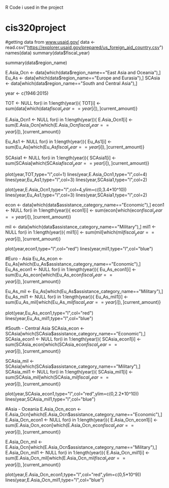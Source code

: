 R Code i used in the project

# cis320project
#getting data from www.usaid.gov/
data <- read.csv("https://explorer.usaid.gov/prepared/us_foreign_aid_country.csv")
names(data)
summary(data$fiscal_year)

summary(data$region_name)

E.Asia_Ocn <- data[which(data$region_name=="East Asia and Oceania"),]
Eu_As <- data[which(data$region_name=="Europe and Eurasia"),]
SCAsia <- data[which(data$region_name=="South and Central Asia"),]

year <- c(1946:2015)


TOT <- NULL
for(i in 1:length(year)){
  TOT[i] <- sum(data[which(data$fiscal_year==year[i]),]$current_amount)}

E.Asia_Ocn1 <- NULL
for(i in 1:length(year)){
  E.Asia_Ocn1[i] <- sum(E.Asia_Ocn[which(E.Asia_Ocn$fiscal_year==year[i]),]$current_amount)}

Eu_As1 <- NULL
for(i in 1:length(year)){
  Eu_As1[i] <- sum(Eu_As[which(Eu_As$fiscal_year==year[i]),]$current_amount)}

SCAsia1 <- NULL
for(i in 1:length(year)){
  SCAsia1[i] <- sum(SCAsia[which(SCAsia$fiscal_year==year[i]),]$current_amount)}




plot(year,TOT,type="l",col=1)
lines(year,E.Asia_Ocn1,type="l",col=4)
lines(year,Eu_As1,type="l",col=3)
lines(year,SCAsia1,type="l",col=2)


plot(year,E.Asia_Ocn1,type="l",col=4,ylim=c(0,3.4*10^10))
lines(year,Eu_As1,type="l",col=3)
lines(year,SCAsia1,type="l",col=2)


econ <- data[which(data$assistance_category_name=="Economic"),]
econ1 <- NULL
for(i in 1:length(year)){
  econ1[i] <- sum(econ[which(econ$fiscal_year==year[i]),]$current_amount)}

mil <- data[which(data$assistance_category_name=="Military"),]
mil1 <- NULL
for(i in 1:length(year)){
  mil1[i] <- sum(mil[which(mil$fiscal_year==year[i]),]$current_amount)}


plot(year,econ1,type="l",col="red")
lines(year,mil1,type="l",col="blue")


#Euro - Asia
Eu_As_econ <- Eu_As[which(Eu_As$assistance_category_name=="Economic"),]
Eu_As_econ1 <- NULL
for(i in 1:length(year)){
  Eu_As_econ1[i] <- sum(Eu_As_econ[which(Eu_As_econ$fiscal_year==year[i]),]$current_amount)}

Eu_As_mil <- Eu_As[which(Eu_As$assistance_category_name=="Military"),]
Eu_As_mil1 <- NULL
for(i in 1:length(year)){
  Eu_As_mil1[i] <- sum(Eu_As_mil[which(Eu_As_mil$fiscal_year==year[i]),]$current_amount)}


plot(year,Eu_As_econ1,type="l",col="red")
lines(year,Eu_As_mil1,type="l",col="blue")


#South - Central Asia
SCAsia_econ <- SCAsia[which(SCAsia$assistance_category_name=="Economic"),]
SCAsia_econ1 <- NULL
for(i in 1:length(year)){
  SCAsia_econ1[i] <- sum(SCAsia_econ[which(SCAsia_econ$fiscal_year==year[i]),]$current_amount)}

SCAsia_mil <- SCAsia[which(SCAsia$assistance_category_name=="Military"),]
SCAsia_mil1 <- NULL
for(i in 1:length(year)){
  SCAsia_mil1[i] <- sum(SCAsia_mil[which(SCAsia_mil$fiscal_year==year[i]),]$current_amount)}


plot(year,SCAsia_econ1,type="l",col="red",ylim=c(0,2.2*10^10))
lines(year,SCAsia_mil1,type="l",col="blue")


#Asia - Oceania
E.Asia_Ocn_econ <- E.Asia_Ocn[which(E.Asia_Ocn$assistance_category_name=="Economic"),]
E.Asia_Ocn_econ1 <- NULL
for(i in 1:length(year)){
  E.Asia_Ocn_econ1[i] <- sum(E.Asia_Ocn_econ[which(E.Asia_Ocn_econ$fiscal_year==year[i]),]$current_amount)}

E.Asia_Ocn_mil <- E.Asia_Ocn[which(E.Asia_Ocn$assistance_category_name=="Military"),]
E.Asia_Ocn_mil1 <- NULL
for(i in 1:length(year)){
  E.Asia_Ocn_mil1[i] <- sum(E.Asia_Ocn_mil[which(E.Asia_Ocn_mil$fiscal_year==year[i]),]$current_amount)}


plot(year,E.Asia_Ocn_econ1,type="l",col="red",ylim=c(0,5*10^9))
lines(year,E.Asia_Ocn_mil1,type="l",col="blue")
